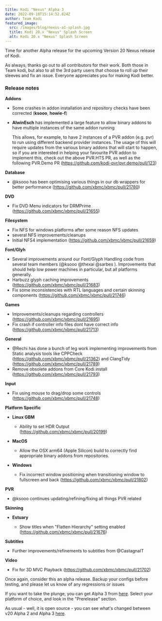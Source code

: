 ```yaml
---
title: Kodi "Nexus" Alpha 3
date: 2022-09-18T15:14:52.824Z
author: Team Kodi
featured_image:
  src: /images/blog/nexus-a1-splash.jpg
  title: Kodi 20.x "Nexus" Splash Screen
  alt: Kodi 20.x "Nexus" Splash Screen
---
```

Time for another Alpha release for the upcoming Version 20 Nexus release of Kodi.

As always, thanks go out to all contributors for their work. Both those in Team kodi, but also to all the 3rd party users that choose to roll up their sleeves and fix an issue. Everyone appreciates you for making Kodi better.

### **Release notes**

**Addons**

* Some crashes in addon installation and repository checks have been corrected (**ksooo**, **howie-f**)
* **AlwinEsch** has implemented a large feature to allow binary addons to have multiple instances of the same addon running

  This allows, for example, to have 2 instances of a PVR addon (e.g. pvr) to run using different backend provider instances. The usage of this will require updates from the various binary addons that will start to happen, so if you are interested in helping your favourite PVR addon to implement this, check out the above PVR.HTS PR, as well as the following PVR.Demo PR (https://github.com/kodi-pvr/pvr.demo/pull/123)

**Database**

* @ksooo has been optimising various things in our db wrappers for better performance (https://github.com/xbmc/xbmc/pull/21780)

**DVD**

* Fix DVD Menu indicators for DRMPrime (https://github.com/xbmc/xbmc/pull/21655)

**Filesystem**

* Fix NFS for windows platforms after some reason NFS updates
* several NFS improvements/cleanups
* Initial NFS4 implementation (https://github.com/xbmc/xbmc/pull/21659)

**Font/Glyh**

* Several improvements around our Font/Glyph Handling code from several team members (@ksooo @thexai @sarbes ). Improvements that should help low power machines in particular, but all platforms generally.
* Harbuzz glyph caching improvements (https://github.com/xbmc/xbmc/pull/21683)
* Fix some inconsistencies with RTL languages and certain skinning components (https://github.com/xbmc/xbmc/pull/21746)

**Games**

* Improvements/cleanups regarding controllers (https://github.com/xbmc/xbmc/pull/21695)
* Fix crash if controller info files dont have correct info (https://github.com/xbmc/xbmc/pull/21713)

**General**

* @Rechi has done a bunch of leg work implementing improvements from Static analysis tools like CPPCheck (https://github.com/xbmc/xbmc/pull/21362) and ClangTidy (https://github.com/xbmc/xbmc/pull/21789)
* Remove obsolete addons from Core Kodi install (https://github.com/xbmc/xbmc/pull/21793)

**Input**

* Fix using mouse to drag/drop some controls (https://github.com/xbmc/xbmc/pull/21748)

**Platform Specific**

* **Linux GBM**

  * Ability to set HDR Output (https://github.com/xbmc/xbmc/pull/20199)
* **MacOS**

  * Allow the OSX arm64 (Apple Silicon) build to correctly find appropriate binary addons from repositories.
* **Windows**

  * Fix incorrect window positioning when transitioning window to fullscreen and back (https://github.com/xbmc/xbmc/pull/21802)

**PVR**

* @ksooo continues updating/refining/fixing all things PVR related

**Skinning**

* **Estuary**

  * Show titles when "Flatten Hierarchy" setting enabled (https://github.com/xbmc/xbmc/pull/21676)

**Subtitles**

* Further improvements/refinements to subtitles from @CastagnaIT 

**Video**

* Fix for 3D MVC Playback (https://github.com/xbmc/xbmc/pull/21702)

Once again, consider this an alpha release. Backup your configs before testing, and please let us know of any regressions or issues

If you want to take the plunge, you can get Alpha 3 from [here](https://kodi.tv/download). Select your platform of choice, and look in the "Prerelease" section. 

As usual - well, it is open source - you can see what's changed between v20 Alpha 2 and Alpha 3 [here](https://github.com/xbmc/xbmc/compare/20.0a2-Nexus...20.0a3-Nexus).